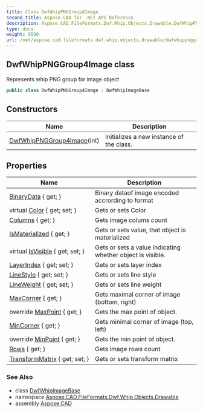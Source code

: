 ```yaml
---
title: Class DwfWhipPNGGroup4Image
second_title: Aspose.CAD for .NET API Reference
description: Aspose.CAD.FileFormats.Dwf.Whip.Objects.Drawable.DwfWhipPNGGroup4Image class. Represents whip PNG group for image object
type: docs
weight: 9590
url: /net/aspose.cad.fileformats.dwf.whip.objects.drawable/dwfwhippnggroup4image/
---
```

## DwfWhipPNGGroup4Image class

Represents whip PNG group for image object

```csharp
public class DwfWhipPNGGroup4Image : DwfWhipImageBase
```

## Constructors

| Name | Description |
| --- | --- |
| [DwfWhipPNGGroup4Image](dwfwhippnggroup4image/)(int) | Initializes a new instance of the class. |

## Properties

| Name | Description |
| --- | --- |
| [BinaryData](../../aspose.cad.fileformats.dwf.whip.objects.drawable/dwfwhipimagebase/binarydata/) { get; } | Binary dataof image encoded accrording to format |
| virtual [Color](../../aspose.cad.fileformats.dwf.whip.objects.drawable/dwfwhipdrawable/color/) { get; set; } | Gets or sets Color |
| [Columns](../../aspose.cad.fileformats.dwf.whip.objects.drawable/dwfwhipimagebase/columns/) { get; } | Gets image colums count |
| [IsMaterialized](../../aspose.cad.fileformats.dwf.whip.objects/dwfwhipobject/ismaterialized/) { get; } | Gets or sets value, that object is materialized |
| virtual [IsVisible](../../aspose.cad.fileformats.dwf.whip.objects.drawable/dwfwhipdrawable/isvisible/) { get; set; } | Gets or sets a value indicating whether object is visible. |
| [LayerIndex](../../aspose.cad.fileformats.dwf.whip.objects.drawable/dwfwhipdrawable/layerindex/) { get; set; } | Gets or sets layer index |
| [LineStyle](../../aspose.cad.fileformats.dwf.whip.objects.drawable/dwfwhipdrawable/linestyle/) { get; set; } | Gets or sets line style |
| [LineWeight](../../aspose.cad.fileformats.dwf.whip.objects.drawable/dwfwhipdrawable/lineweight/) { get; set; } | Gets or sets line weight |
| [MaxCorner](../../aspose.cad.fileformats.dwf.whip.objects.drawable/dwfwhipimagebase/maxcorner/) { get; } | Gets maximal corner of image (bottom, right) |
| override [MaxPoint](../../aspose.cad.fileformats.dwf.whip.objects.drawable/dwfwhipimagebase/maxpoint/) { get; } | Gets the max point of object. |
| [MinCorner](../../aspose.cad.fileformats.dwf.whip.objects.drawable/dwfwhipimagebase/mincorner/) { get; } | Gets minimal corner of image (top, left) |
| override [MinPoint](../../aspose.cad.fileformats.dwf.whip.objects.drawable/dwfwhipimagebase/minpoint/) { get; } | Gets the min point of object. |
| [Rows](../../aspose.cad.fileformats.dwf.whip.objects.drawable/dwfwhipimagebase/rows/) { get; } | Gets image rows count |
| [TransformMatrix](../../aspose.cad.fileformats.dwf.whip.objects.drawable/dwfwhipdrawable/transformmatrix/) { get; set; } | Gets or sets transform matrix |

### See Also

* class [DwfWhipImageBase](../dwfwhipimagebase/)
* namespace [Aspose.CAD.FileFormats.Dwf.Whip.Objects.Drawable](../../aspose.cad.fileformats.dwf.whip.objects.drawable/)
* assembly [Aspose.CAD](../../)


